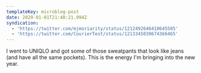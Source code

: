 ```yaml
---
templateKey: microblog-post
date: 2020-01-01T21:48:21.994Z
syndication:
  - 'https://twitter.com/mjmoriarity/status/1212492646410645505'
  - 'https://twitter.com/CourierTest/status/1213345030674366465'
---
```


I went to UNIQLO and got some of those sweatpants that look like jeans (and have all the same pockets). This is the energy I'm bringing into the new year.
